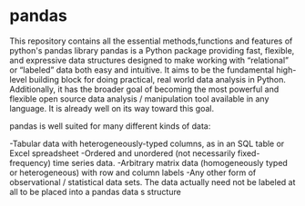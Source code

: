 # pandas
This repository contains all the essential methods,functions and features of python's pandas library
pandas is a Python package providing fast, flexible, and expressive data structures designed to make working with “relational” or “labeled” data both easy and intuitive. It aims to be the fundamental high-level building block for doing practical, real world data analysis in Python. Additionally, it has the broader goal of becoming the most powerful and flexible open source data analysis / manipulation tool available in any language. It is already well on its way toward this goal.

pandas is well suited for many different kinds of data:

-Tabular data with heterogeneously-typed columns, as in an SQL table or Excel spreadsheet
-Ordered and unordered (not necessarily fixed-frequency) time series data.
-Arbitrary matrix data (homogeneously typed or heterogeneous) with row and column labels
-Any other form of observational / statistical data sets. The data actually need not be labeled at all to be placed into a pandas data s     structure
